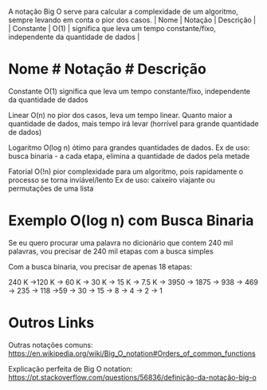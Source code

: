 A notação Big O serve para calcular a complexidade de um algoritmo, sempre levando em conta o pior dos casos.
| Nome | Notação | Descrição |
| Constante | O(1) | significa que leva um tempo constante/fixo, independente da quantidade de dados
 |
# Nome        # Notação       # Descrição

Constante                      O(1)          significa que leva um tempo constante/fixo, independente da quantidade de dados


Linear                             O(n)          no pior dos casos, leva um tempo linear. Quanto maior a quantidade de dados, mais tempo irá levar (horrível para grande quantidade de dados)


Logaritmo                      O(log n)   ótimo para grandes quantidades de dados.
Ex de uso: busca binaria - a cada etapa, elimina a quantidade de dados pela metade


Fatorial                           O(!n)        pior complexidade para um algoritmo, pois rapidamente o processo se torna inviável/lento
Ex de uso: caixeiro viajante ou permutações de uma lista


# Exemplo O(log n) com Busca Binaria
Se eu quero procurar uma palavra no dicionário que contem 240 mil palavras, vou precisar de 240 mil etapas com a busca simples

Com a busca binaria, vou precisar de apenas 18 etapas:

240 K ->120 K -> 60 K -> 30 K -> 15 K -> 7.5 K -> 3950 -> 1875 -> 938 -> 469 -> 235 -> 118 ->59 -> 30 -> 15 -> 8 -> 4 -> 2 -> 1
  


# Outros Links
Outras notações comuns: https://en.wikipedia.org/wiki/Big_O_notation#Orders_of_common_functions

Explicação perfeita de Big O notation: https://pt.stackoverflow.com/questions/56836/definição-da-notação-big-o